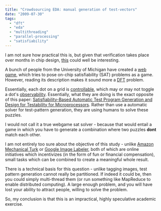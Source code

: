 ```yaml
---
title: "Crowdsourcing EDA: manual generation of test-vectors"
date: "2009-07-30"
tags: 
  - "dft"
  - "eda"
  - "multithreading"
  - "parallel-processing"
  - "satisfiability"
---
```


I am not sure how practical this is, but given that verification takes place over months in chip design, [this](http://www.ns.umich.edu/htdocs/releases/story.php?id=7252) could well be interesting.

A bunch of people from the University of Michigan have created a [web game](http://funsat.eecs.umich.edu/), which tries to pose on-chip satisfiability (SAT) problems as a game. However, reading its description makes it sound more a [DFT](http://en.wikipedia.org/wiki/Design_For_Test) problem.

Essentially, each dot on a grid is [controllable](http://en.wikipedia.org/wiki/Controllability), which may or may not toggle a dot's [observability](http://en.wikipedia.org/wiki/Observability). Essentially, what they are doing is the exact opposite of this paper: [Satisfiability-Based Automatic Test Program Generation and Design for Testability for Microprocessors](http://ieeexplore.ieee.org/xpl/freeabs_all.jsp?arnumber=4212148). Rather than use a automatic solver for test-pattern generation, they are using humans to solve these puzzles.

I would not call it a true webgame sat solver - because that would entail a game in which you have to generate a combination where two puzzles **dont** match each other.

I am not entirely too sure about the objective of this study - unlike [Amazon Mechanical Turk](http://en.wikipedia.org/wiki/Amazon_Mechanical_Turk) or [Google Image Labeler](http://en.wikipedia.org/wiki/Google_Image_Labeler), both of which are online initiatives which incentivizes (in the form of fun or financial compensation), small tasks which can be combined to create a meaningful whole result.

There is a technical basis for this question - unlike tagging images, test pattern generation cannot really be partitioned. If indeed it could be, then you could simply multi-thread them (or run something like MapReduce to enable distributed computing). A large enough problem, and you will have lost your ability to attract people, willing to solve the problem.

So, my conclusion is that this is an impractical, highly speculative academic exercise.
